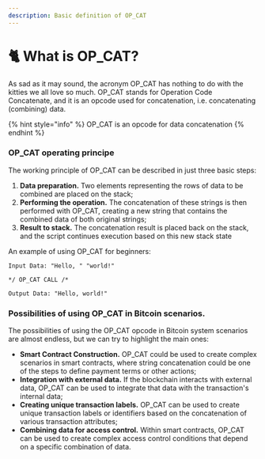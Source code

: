 ```yaml
---
description: Basic definition of OP_CAT
---
```


# 🐈 What is OP\_CAT?

As sad as it may sound, the acronym OP\_CAT has nothing to do with the kitties we all love so much. OP\_CAT stands for Operation Code Concatenate, and it is an opcode used for concatenation, i.e. concatenating (combining) data.

{% hint style="info" %}
OP\_CAT is an opcode for data concatenation
{% endhint %}



### OP\_CAT operating principe

The working principle of OP\_CAT can be described in just three basic steps:

1. **Data preparation.** Two elements representing the rows of data to be combined are placed on the stack;
2. **Performing the operation.** The concatenation of these strings is then performed with OP\_CAT, creating a new string that contains the combined data of both original strings;
3. **Result to stack.** The concatenation result is placed back on the stack, and the script continues execution based on this new stack state

An example of using OP\_CAT for beginners:

```
Input Data: "Hello, " "world!"

*/ OP_CAT CALL /*

Output Data: "Hello, world!"
```

### Possibilities of using OP\_CAT in Bitcoin scenarios.

The possibilities of using the OP\_CAT opcode in Bitcoin system scenarios are almost endless, but we can try to highlight the main ones:

* **Smart Contract Construction.** OP\_CAT could be used to create complex scenarios in smart contracts, where string concatenation could be one of the steps to define payment terms or other actions;
* **Integration with external data.** If the blockchain interacts with external data, OP\_CAT can be used to integrate that data with the transaction's internal data;
* **Creating unique transaction labels.** OP\_CAT can be used to create unique transaction labels or identifiers based on the concatenation of various transaction attributes;
* **Combining data for access control.** Within smart contracts, OP\_CAT can be used to create complex access control conditions that depend on a specific combination of data.
